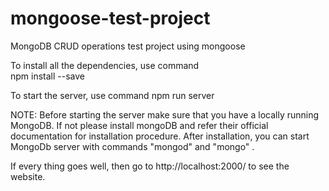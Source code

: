 # mongoose-test-project
MongoDB CRUD operations test project using mongoose

To install all the dependencies, use command<br>
    npm install --save
 
To start the server, use command
    npm run server

NOTE:  Before starting the server make sure that you have a locally running MongoDB. If not please install mongoDB and refer their official documentation for installation procedure. After installation, you can start MongoDb server with commands "mongod" and "mongo" .

If every thing goes well, then go to http://localhost:2000/ to see the website.
